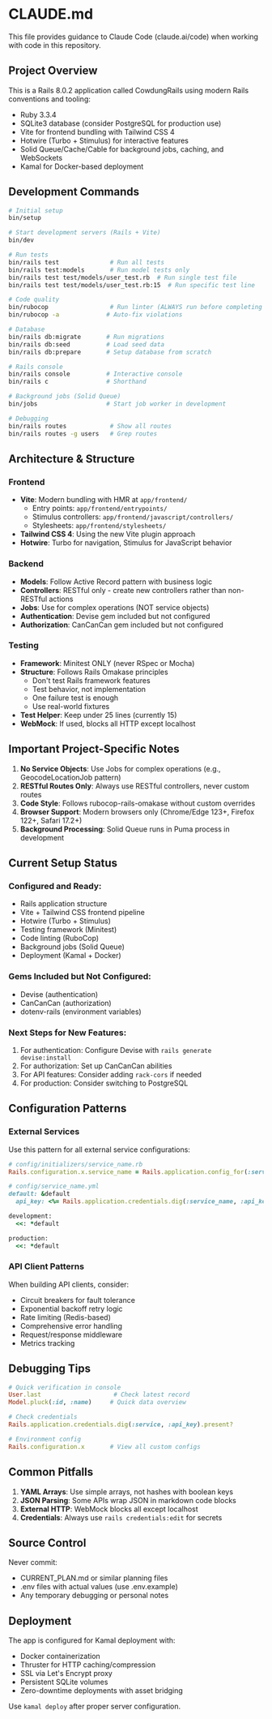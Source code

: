 # CLAUDE.md

This file provides guidance to Claude Code (claude.ai/code) when working with code in this repository.

## Project Overview

This is a Rails 8.0.2 application called CowdungRails using modern Rails conventions and tooling:
- Ruby 3.3.4
- SQLite3 database (consider PostgreSQL for production use)
- Vite for frontend bundling with Tailwind CSS 4
- Hotwire (Turbo + Stimulus) for interactive features
- Solid Queue/Cache/Cable for background jobs, caching, and WebSockets
- Kamal for Docker-based deployment

## Development Commands

```bash
# Initial setup
bin/setup

# Start development servers (Rails + Vite)
bin/dev

# Run tests
bin/rails test              # Run all tests
bin/rails test:models       # Run model tests only
bin/rails test test/models/user_test.rb  # Run single test file
bin/rails test test/models/user_test.rb:15  # Run specific test line

# Code quality
bin/rubocop                 # Run linter (ALWAYS run before completing tasks)
bin/rubocop -a             # Auto-fix violations

# Database
bin/rails db:migrate       # Run migrations
bin/rails db:seed          # Load seed data
bin/rails db:prepare       # Setup database from scratch

# Rails console
bin/rails console          # Interactive console
bin/rails c                # Shorthand

# Background jobs (Solid Queue)
bin/jobs                   # Start job worker in development

# Debugging
bin/rails routes            # Show all routes
bin/rails routes -g users   # Grep routes
```

## Architecture & Structure

### Frontend
- **Vite**: Modern bundling with HMR at `app/frontend/`
  - Entry points: `app/frontend/entrypoints/`
  - Stimulus controllers: `app/frontend/javascript/controllers/`
  - Stylesheets: `app/frontend/stylesheets/`
- **Tailwind CSS 4**: Using the new Vite plugin approach
- **Hotwire**: Turbo for navigation, Stimulus for JavaScript behavior

### Backend
- **Models**: Follow Active Record pattern with business logic
- **Controllers**: RESTful only - create new controllers rather than non-RESTful actions
- **Jobs**: Use for complex operations (NOT service objects)
- **Authentication**: Devise gem included but not configured
- **Authorization**: CanCanCan gem included but not configured

### Testing
- **Framework**: Minitest ONLY (never RSpec or Mocha)
- **Structure**: Follows Rails Omakase principles
  - Don't test Rails framework features
  - Test behavior, not implementation
  - One failure test is enough
  - Use real-world fixtures
- **Test Helper**: Keep under 25 lines (currently 15)
- **WebMock**: If used, blocks all HTTP except localhost

## Important Project-Specific Notes

1. **No Service Objects**: Use Jobs for complex operations (e.g., GeocodeLocationJob pattern)
2. **RESTful Routes Only**: Always use RESTful controllers, never custom routes
3. **Code Style**: Follows rubocop-rails-omakase without custom overrides
4. **Browser Support**: Modern browsers only (Chrome/Edge 123+, Firefox 122+, Safari 17.2+)
5. **Background Processing**: Solid Queue runs in Puma process in development

## Current Setup Status

### Configured and Ready:
- Rails application structure
- Vite + Tailwind CSS frontend pipeline
- Hotwire (Turbo + Stimulus)
- Testing framework (Minitest)
- Code linting (RuboCop)
- Background jobs (Solid Queue)
- Deployment (Kamal + Docker)

### Gems Included but Not Configured:
- Devise (authentication)
- CanCanCan (authorization)
- dotenv-rails (environment variables)

### Next Steps for New Features:
1. For authentication: Configure Devise with `rails generate devise:install`
2. For authorization: Set up CanCanCan abilities
3. For API features: Consider adding `rack-cors` if needed
4. For production: Consider switching to PostgreSQL

## Configuration Patterns

### External Services
Use this pattern for all external service configurations:
```ruby
# config/initializers/service_name.rb
Rails.configuration.x.service_name = Rails.application.config_for(:service_name)

# config/service_name.yml
default: &default
  api_key: <%= Rails.application.credentials.dig(:service_name, :api_key) %>

development:
  <<: *default

production:
  <<: *default
```

### API Client Patterns
When building API clients, consider:
- Circuit breakers for fault tolerance
- Exponential backoff retry logic
- Rate limiting (Redis-based)
- Comprehensive error handling
- Request/response middleware
- Metrics tracking

## Debugging Tips

```ruby
# Quick verification in console
User.last                    # Check latest record
Model.pluck(:id, :name)     # Quick data overview

# Check credentials
Rails.application.credentials.dig(:service, :api_key).present?

# Environment config
Rails.configuration.x       # View all custom configs
```

## Common Pitfalls

1. **YAML Arrays**: Use simple arrays, not hashes with boolean keys
2. **JSON Parsing**: Some APIs wrap JSON in markdown code blocks
3. **External HTTP**: WebMock blocks all except localhost
4. **Credentials**: Always use `rails credentials:edit` for secrets

## Source Control

Never commit:
- CURRENT_PLAN.md or similar planning files
- .env files with actual values (use .env.example)
- Any temporary debugging or personal notes

## Deployment

The app is configured for Kamal deployment with:
- Docker containerization
- Thruster for HTTP caching/compression
- SSL via Let's Encrypt proxy
- Persistent SQLite volumes
- Zero-downtime deployments with asset bridging

Use `kamal deploy` after proper server configuration.